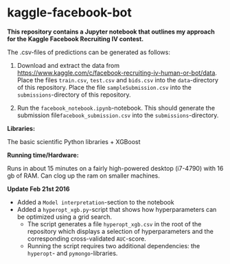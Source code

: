 kaggle-facebook-bot
===================

**This repository contains a Jupyter notebook that outlines my approach for the Kaggle Facebook Recruiting IV contest.**

The .csv-files of predictions can be generated as follows:

1. Download and extract the data from https://www.kaggle.com/c/facebook-recruiting-iv-human-or-bot/data. Place the files `train.csv`, `test.csv` and `bids.csv` into the `data`-directory of this repository. Place the file `sampleSubmission.csv` into the `submissions`-directory of this repository.

2. Run the `facebook_notebook.ipynb`-notebook. This should generate the submission file`facebook_submission.csv` into the `submissions`-directory.

**Libraries:**

The basic scientific Python libraries + XGBoost

**Running time/Hardware:**

Runs in about 15 minutes on a fairly high-powered desktop (i7-4790) with 16 gb of RAM. Can clog up the ram on smaller machines.

**Update Feb 21st 2016**

- Added a `Model interpretation`-section to the notebook
- Added a `hyperopt_xgb.py`-script that shows how hyperparameters can be optimized using a grid search.
  - The script generates a file `hyperopt_xgb.csv` in the root of the repository which displays a selection of hyperparameters and the corresponding cross-validated `AUC`-score.
  - Running the script requires two additional dependencies: the `hyperopt`- and `pymongo`-libraries.
